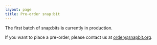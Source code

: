 ```yaml
---
layout: page
title: Pre-order snap:bit
---
```


The first batch of snap:bits is currently in production.

If you want to place a pre-order, please contact us at [order@snapbit.org](mailto:order@snapbit.org).